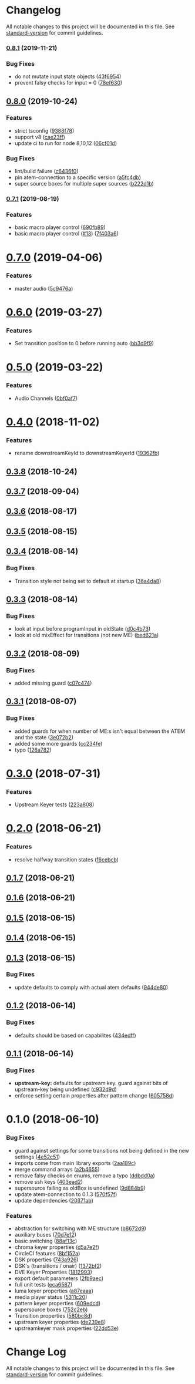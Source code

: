 # Changelog

All notable changes to this project will be documented in this file. See [standard-version](https://github.com/conventional-changelog/standard-version) for commit guidelines.

### [0.8.1](https://github.com/nrkno/tv-automation-atem-state/compare/0.8.0...0.8.1) (2019-11-21)


### Bug Fixes

* do not mutate input state objects ([43f6954](https://github.com/nrkno/tv-automation-atem-state/commit/43f6954dc21723520e3e172f2a6b4d621245a534))
* prevent falsy checks for input = 0 ([78ef630](https://github.com/nrkno/tv-automation-atem-state/commit/78ef630a27d3a05f239093c3569569fb4f95f2d1))

## [0.8.0](https://github.com/nrkno/tv-automation-atem-state/compare/0.7.1...0.8.0) (2019-10-24)


### Features

* strict tsconfig ([9388f78](https://github.com/nrkno/tv-automation-atem-state/commit/9388f78527e5b77756eb54f753eb92e313d05459))
* support v8 ([cae23ff](https://github.com/nrkno/tv-automation-atem-state/commit/cae23ff06a6049dc83e2ff32db34f8e022e9e03b))
* update ci to run for node 8,10,12 ([06cf01d](https://github.com/nrkno/tv-automation-atem-state/commit/06cf01d6a4b355e450a5453858bd4a49f2591af9))


### Bug Fixes

* lint/build failure ([c6436f0](https://github.com/nrkno/tv-automation-atem-state/commit/c6436f0cd9e6e1456376e81a5945abae5c43a62b))
* pin atem-connection to a specific version ([a5fc4db](https://github.com/nrkno/tv-automation-atem-state/commit/a5fc4dba4e1adee9cf1a30a2205a596a3182b241))
* super source boxes for multiple super sources ([b222d1b](https://github.com/nrkno/tv-automation-atem-state/commit/b222d1bee948ac04b40aa088a4b7ef0904943ee9))

### [0.7.1](https://github.com/nrkno/tv-automation-atem-state/compare/0.7.0...0.7.1) (2019-08-19)


### Features

* basic macro player control ([690fb89](https://github.com/nrkno/tv-automation-atem-state/commit/690fb89))
* basic macro player control ([#13](https://github.com/nrkno/tv-automation-atem-state/issues/13)) ([7f403a6](https://github.com/nrkno/tv-automation-atem-state/commit/7f403a6))

# [0.7.0](https://github.com/nrkno/tv-automation-atem-state/compare/0.6.0...0.7.0) (2019-04-06)


### Features

* master audio ([5c9476a](https://github.com/nrkno/tv-automation-atem-state/commit/5c9476a))



# [0.6.0](https://github.com/nrkno/tv-automation-atem-state/compare/0.5.0...0.6.0) (2019-03-27)


### Features

* Set transition position to 0 before running auto ([bb3d9f9](https://github.com/nrkno/tv-automation-atem-state/commit/bb3d9f9))



# [0.5.0](https://github.com/nrkno/tv-automation-atem-state/compare/0.4.1...0.5.0) (2019-03-22)


### Features

* Audio Channels ([0bf0af7](https://github.com/nrkno/tv-automation-atem-state/commit/0bf0af7))



<a name="0.4.0"></a>
# [0.4.0](https://github.com/nrkno/tv-automation-atem-state/compare/0.3.8...0.4.0) (2018-11-02)


### Features

* rename downstreamKeyId to downstreamKeyerId ([19362fb](https://github.com/nrkno/tv-automation-atem-state/commit/19362fb))



<a name="0.3.8"></a>
## [0.3.8](https://github.com/nrkno/tv-automation-atem-state/compare/0.3.7...0.3.8) (2018-10-24)



<a name="0.3.7"></a>
## [0.3.7](https://github.com/nrkno/tv-automation-atem-state/compare/0.3.6...0.3.7) (2018-09-04)



<a name="0.3.6"></a>
## [0.3.6](https://github.com/nrkno/tv-automation-atem-state/compare/0.3.5...0.3.6) (2018-08-17)



<a name="0.3.5"></a>
## [0.3.5](https://github.com/nrkno/tv-automation-atem-state/compare/0.3.4...0.3.5) (2018-08-15)



<a name="0.3.4"></a>
## [0.3.4](https://github.com/nrkno/tv-automation-atem-state/compare/0.3.3...0.3.4) (2018-08-14)


### Bug Fixes

* Transition style not being set to default at startup ([36a4da8](https://github.com/nrkno/tv-automation-atem-state/commit/36a4da8))



<a name="0.3.3"></a>
## [0.3.3](https://github.com/nrkno/tv-automation-atem-state/compare/0.3.2...0.3.3) (2018-08-14)


### Bug Fixes

* look at input before programInput in oldState ([d0c4b73](https://github.com/nrkno/tv-automation-atem-state/commit/d0c4b73))
* look at old mixEffect for transitions (not new ME) ([bed621a](https://github.com/nrkno/tv-automation-atem-state/commit/bed621a))



<a name="0.3.2"></a>
## [0.3.2](https://github.com/nrkno/tv-automation-atem-state/compare/0.3.1...0.3.2) (2018-08-09)


### Bug Fixes

* added missing guard ([c07c474](https://github.com/nrkno/tv-automation-atem-state/commit/c07c474))



<a name="0.3.1"></a>
## [0.3.1](https://github.com/nrkno/tv-automation-atem-state/compare/0.3.0...0.3.1) (2018-08-07)


### Bug Fixes

* added guards for when number of ME:s isn't equal between the ATEM and the state ([3e072b2](https://github.com/nrkno/tv-automation-atem-state/commit/3e072b2))
* added some more guards ([cc234fe](https://github.com/nrkno/tv-automation-atem-state/commit/cc234fe))
* typo ([126a782](https://github.com/nrkno/tv-automation-atem-state/commit/126a782))



<a name="0.3.0"></a>
# [0.3.0](https://github.com/nrkno/tv-automation-atem-state/compare/0.2.0...0.3.0) (2018-07-31)


### Features

* Upstream Keyer tests ([223a808](https://github.com/nrkno/tv-automation-atem-state/commit/223a808))



<a name="0.2.0"></a>
# [0.2.0](https://github.com/nrkno/tv-automation-atem-state/compare/0.1.7...0.2.0) (2018-06-21)


### Features

* resolve halfway transition states ([f6cebcb](https://github.com/nrkno/tv-automation-atem-state/commit/f6cebcb))



<a name="0.1.7"></a>
## [0.1.7](https://github.com/nrkno/tv-automation-atem-state/compare/0.1.6...0.1.7) (2018-06-21)



<a name="0.1.6"></a>
## [0.1.6](https://github.com/nrkno/tv-automation-atem-state/compare/0.1.5...0.1.6) (2018-06-21)



<a name="0.1.5"></a>
## [0.1.5](https://github.com/nrkno/tv-automation-atem-state/compare/0.1.4...0.1.5) (2018-06-15)



<a name="0.1.4"></a>
## [0.1.4](https://github.com/nrk/tv-automation-atem-state/compare/0.1.3...0.1.4) (2018-06-15)



<a name="0.1.3"></a>
## [0.1.3](https://github.com/nrk/tv-automation-atem-state/compare/0.1.2...0.1.3) (2018-06-15)


### Bug Fixes

* update defaults to comply with actual atem defaults ([944de80](https://github.com/nrk/tv-automation-atem-state/commit/944de80))



<a name="0.1.2"></a>
## [0.1.2](https://github.com/nrk/tv-automation-atem-state/compare/0.1.1...0.1.2) (2018-06-14)


### Bug Fixes

* defaults should be based on capabilites ([434edff](https://github.com/nrk/tv-automation-atem-state/commit/434edff))



<a name="0.1.1"></a>
## [0.1.1](https://github.com/nrk/tv-automation-atem-state/compare/0.1.0...0.1.1) (2018-06-14)


### Bug Fixes

* **upstream-key:** defaults for upstream key. guard against bits of upstream-key being undefined ([c932d9d](https://github.com/nrk/tv-automation-atem-state/commit/c932d9d))
* enforce setting certain properties after pattern change ([605758d](https://github.com/nrk/tv-automation-atem-state/commit/605758d))



<a name="0.1.0"></a>
# 0.1.0 (2018-06-10)


### Bug Fixes

* guard against settings for some transitions not being defined in the new settings ([4e52c51](https://github.com/nrk/tv-automation-atem-state/commit/4e52c51))
* imports come from main library exports ([2aa189c](https://github.com/nrk/tv-automation-atem-state/commit/2aa189c))
* merge command arrays ([a2b4655](https://github.com/nrk/tv-automation-atem-state/commit/a2b4655))
* remove falsy checks on enums, remove a typo ([ddbdd0a](https://github.com/nrk/tv-automation-atem-state/commit/ddbdd0a))
* remove ssh keys ([403ead2](https://github.com/nrk/tv-automation-atem-state/commit/403ead2))
* supersource failing as oldBox is undefined ([9d884b9](https://github.com/nrk/tv-automation-atem-state/commit/9d884b9))
* update atem-connection to 0.1.3 ([570f57f](https://github.com/nrk/tv-automation-atem-state/commit/570f57f))
* update dependencies ([20371ab](https://github.com/nrk/tv-automation-atem-state/commit/20371ab))


### Features

* abstraction for switching with ME structure ([b8672d9](https://github.com/nrk/tv-automation-atem-state/commit/b8672d9))
* auxiliary buses ([70d7e12](https://github.com/nrk/tv-automation-atem-state/commit/70d7e12))
* basic switching ([88af13c](https://github.com/nrk/tv-automation-atem-state/commit/88af13c))
* chroma keyer properties ([d5a7e2f](https://github.com/nrk/tv-automation-atem-state/commit/d5a7e2f))
* CircleCI features ([8bf152a](https://github.com/nrk/tv-automation-atem-state/commit/8bf152a))
* DSK properties ([743a926](https://github.com/nrk/tv-automation-atem-state/commit/743a926))
* DSK's (transitions / onair) ([1372bf2](https://github.com/nrk/tv-automation-atem-state/commit/1372bf2))
* DVE Keyer Properties ([1812993](https://github.com/nrk/tv-automation-atem-state/commit/1812993))
* export default parameters ([2fb9aec](https://github.com/nrk/tv-automation-atem-state/commit/2fb9aec))
* full unit tests ([eca6587](https://github.com/nrk/tv-automation-atem-state/commit/eca6587))
* luma keyer properties ([a87eaaa](https://github.com/nrk/tv-automation-atem-state/commit/a87eaaa))
* media player status ([5311c20](https://github.com/nrk/tv-automation-atem-state/commit/5311c20))
* pattern keyer properties ([609edcd](https://github.com/nrk/tv-automation-atem-state/commit/609edcd))
* supersource boxes ([752c2eb](https://github.com/nrk/tv-automation-atem-state/commit/752c2eb))
* Transition properties ([580bc8d](https://github.com/nrk/tv-automation-atem-state/commit/580bc8d))
* upstream keyer properties ([de239e8](https://github.com/nrk/tv-automation-atem-state/commit/de239e8))
* upstreamkeyer mask properties ([22dd53e](https://github.com/nrk/tv-automation-atem-state/commit/22dd53e))



# Change Log

All notable changes to this project will be documented in this file. See [standard-version](https://github.com/conventional-changelog/standard-version) for commit guidelines.

